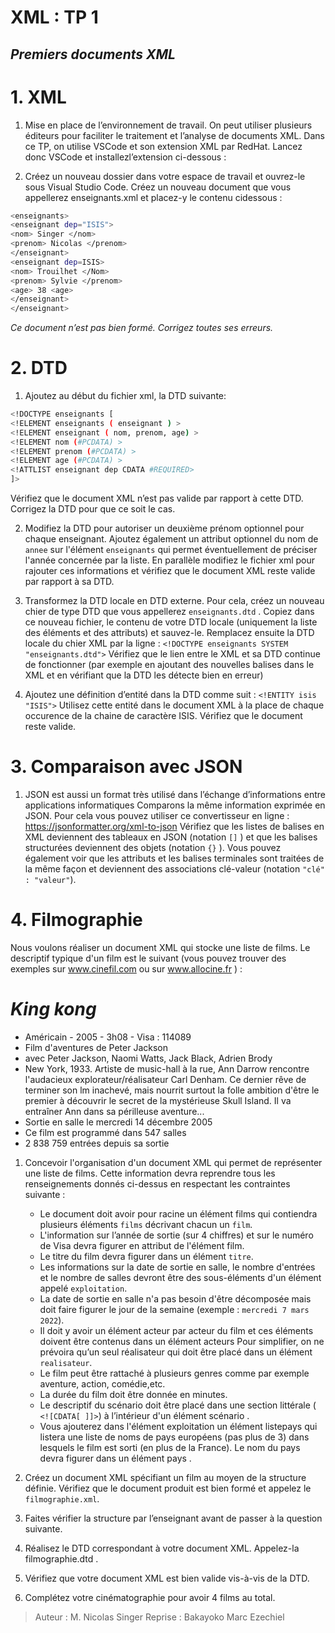 # XML : TP 1

## _Premiers documents XML_
# 1. XML
1. Mise en place de l’environnement de travail.
On peut utiliser plusieurs éditeurs pour faciliter le traitement et l’analyse de documents XML. Dans ce TP, on utilise VSCode et son extension XML par RedHat. Lancez donc VSCode et installezl’extension ci-dessous :


2. Créez un nouveau dossier dans votre espace de travail et ouvrez-le sous Visual Studio Code. Créez un nouveau document que vous appellerez enseignants.xml et placez-y le contenu cidessous :

```sh
<enseignants>
<enseignant dep="ISIS">
<nom> Singer </nom>
<prenom> Nicolas </prenom>
</enseignant>
<enseignant dep=ISIS>
<nom> Trouilhet </Nom>
<prenom> Sylvie </prenom>
<age> 38 <age>
</enseignant>
</enseignant>
```
_Ce document n’est pas bien formé. Corrigez toutes ses erreurs._

# 2. DTD
1. Ajoutez au début du fichier xml, la DTD suivante:

```sh
<!DOCTYPE enseignants [
<!ELEMENT enseignants ( enseignant ) >
<!ELEMENT enseignant ( nom, prenom, age) >
<!ELEMENT nom (#PCDATA) >
<!ELEMENT prenom (#PCDATA) >
<!ELEMENT age (#PCDATA) >
<!ATTLIST enseignant dep CDATA #REQUIRED>
]>
```

Vérifiez que le document XML n’est pas valide par rapport à cette DTD. Corrigez la DTD pour que ce soit le cas.

2. Modifiez la DTD pour autoriser un deuxième prénom optionnel pour chaque enseignant. Ajoutez également un attribut optionnel du nom de `annee` sur l'élément `enseignants` qui permet éventuellement de préciser l'année concernée par la liste. En parallèle modifiez le fichier xml pour rajouter ces informations et vérifiez que le document XML reste valide par rapport à sa DTD.

3. Transformez la DTD locale en DTD externe. Pour cela, créez un nouveau chier de type DTD que vous appellerez `enseignants.dtd` . Copiez dans ce nouveau fichier, le contenu de votre DTD locale (uniquement la liste des éléments et des attributs) et sauvez-le. Remplacez ensuite la DTD locale du chier XML par la ligne : 
 `<!DOCTYPE enseignants SYSTEM "enseignants.dtd">`
 Vérifiez que le lien entre le XML et sa DTD continue de fonctionner (par exemple en ajoutant des nouvelles balises dans le XML et en vérifiant que la DTD les détecte bien en erreur)

4. Ajoutez une définition d’entité dans la DTD comme suit :
`<!ENTITY isis "ISIS">` Utilisez cette entité dans le document XML à la place de chaque occurence de la chaine de caractère ISIS. Vérifiez que le document reste valide.

# 3. Comparaison avec JSON
1. JSON est aussi un format très utilisé dans l’échange d’informations entre applications informatiques Comparons la même information exprimée en JSON. Pour cela vous pouvez utiliser ce convertisseur en ligne : https://jsonformatter.org/xml-to-json 
Vérifiez que les listes de balises en XML deviennent des tableaux en JSON (notation `[]` ) et que les balises structurées deviennent des objets (notation `{}` ). Vous pouvez également voir que les attributs et les balises terminales sont traitées de la même façon et deviennent des associations clé-valeur (notation `"clé" : "valeur"`).

# 4. Filmographie
Nous voulons réaliser un document XML qui stocke une liste de films. Le descriptif typique d'un film est le suivant (vous pouvez trouver des exemples sur www.cinefil.com ou sur www.allocine.fr ) :

# _King kong_
- Américain - 2005 - 3h08 - Visa : 114089
- Film d'aventures de Peter Jackson
- avec Peter Jackson, Naomi Watts, Jack Black, Adrien Brody
- New York, 1933. Artiste de music-hall à la rue, Ann Darrow rencontre l'audacieux
explorateur/réalisateur Carl Denham. Ce dernier rêve de terminer son lm inachevé, mais nourrit surtout la folle ambition d'être le premier à découvrir le secret de la mystérieuse Skull Island. Il va entraîner Ann dans sa périlleuse aventure...
- Sortie en salle le mercredi 14 décembre 2005
- Ce film est programmé dans 547 salles
- 2 838 759 entrées depuis sa sortie

1. Concevoir l'organisation d'un document XML qui permet de représenter une liste de films. Cette information devra reprendre tous les renseignements donnés ci-dessus en respectant les contraintes suivante :
   - Le document doit avoir pour racine un élément films qui contiendra plusieurs éléments `films` décrivant chacun un `film`.
   - L'information sur l’année de sortie (sur 4 chiffres) et sur le numéro de Visa devra figurer en attribut de l'élément film.
   - Le titre du film devra figurer dans un élément `titre`.
   - Les informations sur la date de sortie en salle, le nombre d'entrées et le nombre de salles devront être des sous-éléments d'un élément appelé `exploitation`.
   - La date de sortie en salle n'a pas besoin d'être décomposée mais doit faire figurer le jour de la semaine (exemple : `mercredi 7 mars 2022`).
   - Il doit y avoir un élément acteur par acteur du film et ces éléments doivent être contenus dans un élément acteurs Pour simplifier, on ne prévoira qu’un seul réalisateur qui doit être placé dans un élément `realisateur`.
   - Le film peut être rattaché à plusieurs genres comme par exemple aventure, action, comédie,etc.
   - La durée du film doit être donnée en minutes.
   - Le descriptif du scénario doit être placé dans une section littérale ( `<![CDATA[ ]]>`) à l’intérieur d'un élément scénario .
   - Vous ajouterez dans l'élément exploitation un élément listepays qui listera une liste de noms de pays européens (pas plus de 3) dans lesquels le film est sorti (en plus de la France). Le nom du pays devra figurer dans un élément pays .
   
2. Créez un document XML spécifiant un film au moyen de la structure définie. Vérifiez que le document produit est bien formé et appelez le `filmographie.xml`.

3. Faites vérifier la structure par l’enseignant avant de passer à la question suivante.
4. Réalisez le DTD correspondant à votre document XML. Appelez-la filmographie.dtd .
5. Vérifiez que votre document XML est bien valide vis-à-vis de la DTD.
6. Complétez votre cinématographie pour avoir 4 films au total.


> Auteur : M. Nicolas Singer 
> Reprise : Bakayoko Marc Ezechiel 
